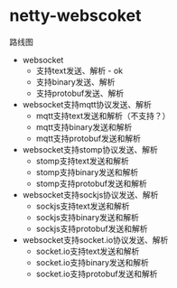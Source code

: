 
# netty-webscoket

路线图

- websocket
    - 支持text发送、解析 - ok
    - 支持binary发送、解析
    - 支持protobuf发送、解析
- websocket支持mqtt协议发送、解析
    - mqtt支持text发送和解析（不支持？）
    - mqtt支持binary发送和解析
    - mqtt支持protobuf发送和解析
- websocket支持stomp协议发送、解析
    - stomp支持text发送和解析
    - stomp支持binary发送和解析
    - stomp支持protobuf发送和解析
- websocket支持sockjs协议发送、解析
    - sockjs支持text发送和解析
    - sockjs支持binary发送和解析
    - sockjs支持protobuf发送和解析
- websocket支持socket.io协议发送、解析
    - socket.io支持text发送和解析
    - socket.io支持binary发送和解析
    - socket.io支持protobuf发送和解析
